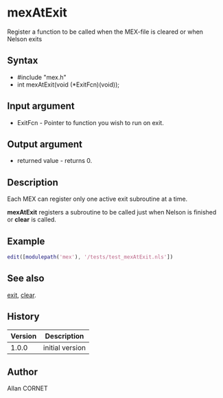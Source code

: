 

# mexAtExit

Register a function to be called when the MEX-file is cleared or when Nelson exits

## Syntax

- #include "mex.h"
- int mexAtExit(void (*ExitFcn)(void));

## Input argument

 - ExitFcn - Pointer to function you wish to run on exit.

## Output argument

 - returned value - returns 0.

## Description


  <p>Each MEX can register only one active exit subroutine at a time.</p>
  <p><b>mexAtExit</b> registers a subroutine to be called just when Nelson is finished or <b>clear</b> is called.</p>


## Example

```matlab
edit([modulepath('mex'), '/tests/test_mexAtExit.nls'])
```

## See also

[exit](../core/exit.md), [clear](../memory_manager/clear.md).
## History

|Version|Description|
|------|------|
|1.0.0|initial version|


## Author

Allan CORNET



